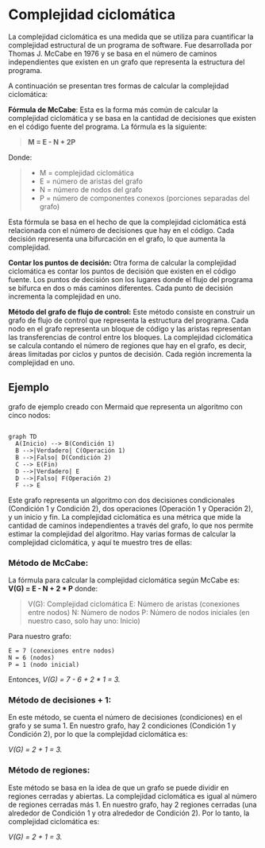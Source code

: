 # Complejidad ciclomática

La complejidad ciclomática es una medida que se utiliza para cuantificar la complejidad estructural de un programa de software. Fue desarrollada por Thomas J. McCabe en 1976 y se basa en el número de caminos independientes que existen en un grafo que representa la estructura del programa.

A continuación se presentan tres formas de calcular la complejidad ciclomática:

**Fórmula de McCabe**: Esta es la forma más común de calcular la complejidad ciclomática y se basa en la cantidad de decisiones que existen en el código fuente del programa. La fórmula es la siguiente:
> **M = E - N + 2P**

Donde:

> - M = complejidad ciclomática
> - E = número de aristas del grafo
> - N = número de nodos del grafo
> - P = número de componentes conexos (porciones separadas del grafo)

Esta fórmula se basa en el hecho de que la complejidad ciclomática está relacionada con el número de decisiones que hay en el código. Cada decisión representa una bifurcación en el grafo, lo que aumenta la complejidad.

**Contar los puntos de decisión:** Otra forma de calcular la complejidad ciclomática es contar los puntos de decisión que existen en el código fuente. Los puntos de decisión son los lugares donde el flujo del programa se bifurca en dos o más caminos diferentes. Cada punto de decisión incrementa la complejidad en uno.

**Método del grafo de flujo de control:** Este método consiste en construir un grafo de flujo de control que representa la estructura del programa. Cada nodo en el grafo representa un bloque de código y las aristas representan las transferencias de control entre los bloques. La complejidad ciclomática se calcula contando el número de regiones que hay en el grafo, es decir, áreas limitadas por ciclos y puntos de decisión. Cada región incrementa la complejidad en uno.


## Ejemplo

grafo de ejemplo creado con Mermaid que representa un algoritmo con cinco nodos:

```mermaid

graph TD
  A(Inicio) --> B(Condición 1)
  B -->|Verdadero| C(Operación 1)
  B -->|Falso| D(Condición 2)
  C --> E(Fin)
  D -->|Verdadero| E
  D -->|Falso| F(Operación 2)
  F --> E
```

Este grafo representa un algoritmo con dos decisiones condicionales (Condición 1 y Condición 2), dos operaciones (Operación 1 y Operación 2), y un inicio y fin. La complejidad ciclomática es una métrica que mide la cantidad de caminos independientes a través del grafo, lo que nos permite estimar la complejidad del algoritmo. Hay varias formas de calcular la complejidad ciclomática, y aquí te muestro tres de ellas:

### Método de McCabe:
La fórmula para calcular la complejidad ciclomática según McCabe es:  
**V(G) = E - N + 2 * P**
donde:  

> V(G): Complejidad ciclomática
> E: Número de aristas (conexiones entre nodos)
> N: Número de nodos
> P: Número de nodos iniciales (en nuestro caso, solo hay uno: Inicio)

Para nuestro grafo:
```
E = 7 (conexiones entre nodos)
N = 6 (nodos)
P = 1 (nodo inicial)  
```

Entonces, *V(G) = 7 - 6 + 2 * 1 = 3.*

### Método de decisiones + 1:
En este método, se cuenta el número de decisiones (condiciones) en el grafo y se suma 1. En nuestro grafo, hay 2 condiciones (Condición 1 y Condición 2), por lo que la complejidad ciclomática es:   

*V(G) = 2 + 1 = 3.*

### Método de regiones:
Este método se basa en la idea de que un grafo se puede dividir en regiones cerradas y abiertas. La complejidad ciclomática es igual al número de regiones cerradas más 1. En nuestro grafo, hay 2 regiones cerradas (una alrededor de Condición 1 y otra alrededor de Condición 2). Por lo tanto, la complejidad ciclomática es:  

*V(G) = 2 + 1 = 3.*
